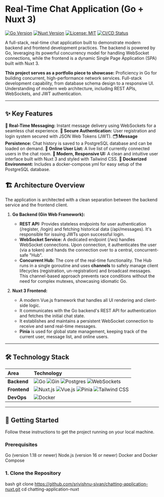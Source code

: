 # Real-Time Chat Application (Go + Nuxt 3)

[![Go Version](https://img.shields.io/badge/Go-1.19+-00ADD8.svg?style=for-the-badge&logo=go)](https://golang.org/)
[![Nuxt Version](https://img.shields.io/badge/Nuxt-3-00DC82.svg?style=for-the-badge&logo=nuxt.js)](https://nuxt.com/)
[![License: MIT](https://img.shields.io/badge/License-MIT-yellow.svg?style=for-the-badge)](https://opensource.org/licenses/MIT)
[![CI/CD Status](https://img.shields.io/badge/CI/CD-Passing-brightgreen.svg?style=for-the-badge&logo=githubactions)](https://github.com/features/actions)

A full-stack, real-time chat application built to demonstrate modern backend and frontend development practices. The backend is powered by Go, leveraging its powerful concurrency model for handling WebSocket connections, while the frontend is a dynamic Single Page Application (SPA) built with Nuxt 3.

**This project serves as a portfolio piece to showcase:**
  Proficiency in Go for building concurrent, high-performance network services.
  Full-stack development capability, from database schema design to a responsive UI.
  Understanding of modern web architecture, including REST APIs, WebSockets, and JWT authentication.

---

## ✨ Key Features

  **🚀 Real-Time Messaging:** Instant message delivery using WebSockets for a seamless chat experience.
  **🔐 Secure Authentication:** User registration and login system secured with JSON Web Tokens (JWT).
  **🗂️ Message Persistence:** Chat history is saved to a PostgreSQL database and can be loaded on demand.
  **👥 Online User List:** A live list of currently connected users in the chat room.
  **🎨 Modern, Responsive UI:** A clean and intuitive user interface built with Nuxt 3 and styled with Tailwind CSS.
  **🐳 Dockerized Environment:** Includes a docker-compose.yml for easy setup of the PostgreSQL database.

## 🏗️ Architecture Overview

The application is architected with a clean separation between the backend service and the frontend client.

1.  **Go Backend (Gin Web Framework):**
    *   **REST API:** Provides stateless endpoints for user authentication (/register, /login) and fetching historical data (/api/messages). It's responsible for issuing JWTs upon successful login.
    *   **WebSocket Service:** A dedicated endpoint (/ws) handles WebSocket connections. Upon connection, it authenticates the user (via a token) and hands the connection over to a central, concurrent-safe "Hub".
    *   **Concurrent Hub:** The core of the real-time functionality. The Hub runs in a single goroutine and uses **channels** to safely manage client lifecycles (registration, un-registration) and broadcast messages. This channel-based approach prevents race conditions without the need for complex mutexes, showcasing idiomatic Go.

2.  **Nuxt 3 Frontend:**
    *   A modern Vue.js framework that handles all UI rendering and client-side logic.
    *   It communicates with the Go backend's REST API for authentication and fetches the initial chat state.
    *   It establishes and maintains a persistent WebSocket connection to receive and send real-time messages.
    *   **Pinia** is used for global state management, keeping track of the current user, message list, and online users.

---

## 🛠️ Technology Stack

| Area      | Technology                                                                                                                                                                                                                                                                                                                                                                                       |
| :-------- | :----------------------------------------------------------------------------------------------------------------------------------------------------------------------------------------------------------------------------------------------------------------------------------------------------------------------------------------------------------------------------------------------- |
| **Backend** | ![Go](https://img.shields.io/badge/Go-00ADD8?style=for-the-badge&logo=go&logoColor=white) ![Gin](https://img.shields.io/badge/Gin-008ECF?style=for-the-badge&logo=gin&logoColor=white) ![Postgres](https://img.shields.io/badge/PostgreSQL-316192?style=for-the-badge&logo=postgresql&logoColor=white) ![WebSockets](https://img.shields.io/badge/WebSockets-0197F6?style=for-the-badge&logo=websocket&logoColor=white) |
| **Frontend**  | ![Nuxt.js](https://img.shields.io/badge/Nuxt-00DC82?style=for-the-badge&logo=nuxt.js&logoColor=white) ![Vue.js](https://img.shields.io/badge/Vue.js-35495E?style=for-the-badge&logo=vue.js&logoColor=4FC08D) ![Pinia](https://img.shields.io/badge/Pinia-FFD859?style=for-the-badge&logo=vuedotjs&logoColor=black) ![Tailwind CSS](https://img.shields.io/badge/Tailwind_CSS-38B2AC?style=for-the-badge&logo=tailwind-css&logoColor=white)       |
| **DevOps**    | ![Docker](https://img.shields.io/badge/Docker-2496ED?style=for-the-badge&logo=docker&logoColor=white)                                                                                                                                                                                                                                                                                              |

---

## 🚀 Getting Started

Follow these instructions to get the project running on your local machine.

### Prerequisites

  Go (version 1.18 or newer)
  Node.js (version 16 or newer)
  Docker and Docker Compose

### 1. Clone the Repository

bash
git clone https://github.com/srivishnu-sivan/chatting-application-nuxt.git
cd chatting-application-nuxt